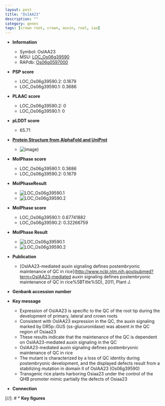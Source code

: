 ```yaml
---
layout: post
title: "OsIAA23"
description: ""
category: genes
tags: [crown root, crown, auxin, root, iaa]
---
```


* **Information**  
    + Symbol: OsIAA23  
    + MSU: [LOC_Os06g39590](http://rice.plantbiology.msu.edu/cgi-bin/ORF_infopage.cgi?orf=LOC_Os06g39590)  
    + RAPdb: [Os06g0597000](http://rapdb.dna.affrc.go.jp/viewer/gbrowse_details/irgsp1?name=Os06g0597000)  

* **PSP score**  
    + LOC_Os06g39590.2: 0.1679 
    + LOC_Os06g39590.1: 0.3686 

* **PLAAC score**  
    + LOC_Os06g39590.2: 0 
    + LOC_Os06g39590.1: 0 

* **pLDDT score**
    + 65.71

* **[Protein Structure from AlphaFold and UniProt](https://www.uniprot.org/uniprotkb/Q69VE0/entry#structure)**
    + ![image](https://ricepsp.github.io/images/Q6/AF-Q69VE0-F1.png))

* **MolPhase score**
    + LOC_Os06g39590.1: 0.3686
    + LOC_Os06g39590.2: 0.1679

* **MolPhaseResult**
    + ![LOC_Os06g39590.1](https://ricepsp.github.io/pictures/LOC_Os06g/LOC_Os06g39590.1.png)
    + ![LOC_Os06g39590.2](https://ricepsp.github.io/pictures/LOC_Os06g/LOC_Os06g39590.2.png)

* **MolPhase score**
    + LOC_Os06g39590.1: 0.67741882
    + LOC_Os06g39590.2: 0.32266759

* **MolPhase Result**
    + ![LOC_Os06g39590.1](https://304243504.github.io/Pictures/LOC_Os06g/LOC_Os06g39590.1.png)
    + ![LOC_Os06g39590.2](https://304243504.github.io/Pictures/LOC_Os06g/LOC_Os06g39590.2.png)

* **Publication**  
    + [OsIAA23-mediated auxin signaling defines postembryonic maintenance of QC in rice](http://www.ncbi.nlm.nih.gov/pubmed?term=OsIAA23-mediated auxin signaling defines postembryonic maintenance of QC in rice%5BTitle%5D), 2011, Plant J.

* **Genbank accession number**  

* **Key message**  
    + Expression of OsIAA23 is specific to the QC of the root tip during the development of primary, lateral and crown roots
    + Consistent with OsIAA23 expression in the QC, the auxin signaling marked by DR5p::GUS (ss-glucuronidase) was absent in the QC region of Osiaa23
    + These results indicate that the maintenance of the QC is dependent on OsIAA23-mediated auxin signaling in the QC
    + OsIAA23-mediated auxin signaling defines postembryonic maintenance of QC in rice
    + The mutant is characterized by a loss of QC identity during postembryonic development, and the displayed defects result from a stabilizing mutation in domain II of OsIAA23 (Os06g39590)
    + Transgenic rice plants harboring Osiaa23 under the control of the QHB promoter mimic partially the defects of Osiaa23

* **Connection**  

[//]: # * **Key figures**  


